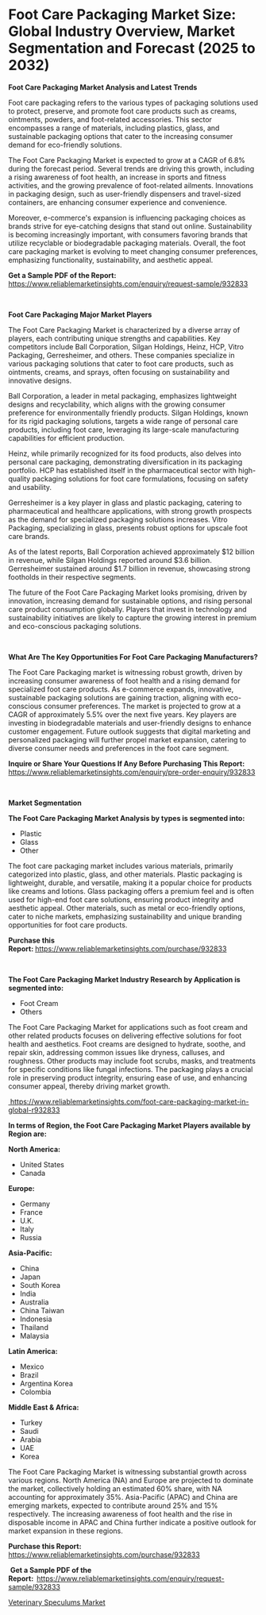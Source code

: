 <p><h1>Foot Care Packaging Market Size: Global Industry Overview, Market Segmentation and Forecast (2025 to 2032)</h1></p><p><strong>Foot Care Packaging Market Analysis and Latest Trends</strong></p>
<p><p>Foot care packaging refers to the various types of packaging solutions used to protect, preserve, and promote foot care products such as creams, ointments, powders, and foot-related accessories. This sector encompasses a range of materials, including plastics, glass, and sustainable packaging options that cater to the increasing consumer demand for eco-friendly solutions.</p><p>The Foot Care Packaging Market is expected to grow at a CAGR of 6.8% during the forecast period. Several trends are driving this growth, including a rising awareness of foot health, an increase in sports and fitness activities, and the growing prevalence of foot-related ailments. Innovations in packaging design, such as user-friendly dispensers and travel-sized containers, are enhancing consumer experience and convenience.</p><p>Moreover, e-commerce's expansion is influencing packaging choices as brands strive for eye-catching designs that stand out online. Sustainability is becoming increasingly important, with consumers favoring brands that utilize recyclable or biodegradable packaging materials. Overall, the foot care packaging market is evolving to meet changing consumer preferences, emphasizing functionality, sustainability, and aesthetic appeal.</p></p>
<p><strong>Get a Sample PDF of the Report:&nbsp;</strong> <a href="https://www.reliablemarketinsights.com/enquiry/request-sample/932833?utm_campaign=3223&utm_medium=2&utm_source=Github&utm_content=ia&utm_term=21032025&utm_id=foot-care-packaging">https://www.reliablemarketinsights.com/enquiry/request-sample/932833</a></p>
<p>&nbsp;</p>
<p><strong>Foot Care Packaging Major Market Players</strong></p>
<p><p>The Foot Care Packaging Market is characterized by a diverse array of players, each contributing unique strengths and capabilities. Key competitors include Ball Corporation, Silgan Holdings, Heinz, HCP, Vitro Packaging, Gerresheimer, and others. These companies specialize in various packaging solutions that cater to foot care products, such as ointments, creams, and sprays, often focusing on sustainability and innovative designs.</p><p>Ball Corporation, a leader in metal packaging, emphasizes lightweight designs and recyclability, which aligns with the growing consumer preference for environmentally friendly products. Silgan Holdings, known for its rigid packaging solutions, targets a wide range of personal care products, including foot care, leveraging its large-scale manufacturing capabilities for efficient production.</p><p>Heinz, while primarily recognized for its food products, also delves into personal care packaging, demonstrating diversification in its packaging portfolio. HCP has established itself in the pharmaceutical sector with high-quality packaging solutions for foot care formulations, focusing on safety and usability.</p><p>Gerresheimer is a key player in glass and plastic packaging, catering to pharmaceutical and healthcare applications, with strong growth prospects as the demand for specialized packaging solutions increases. Vitro Packaging, specializing in glass, presents robust options for upscale foot care brands.</p><p>As of the latest reports, Ball Corporation achieved approximately $12 billion in revenue, while Silgan Holdings reported around $3.6 billion. Gerresheimer sustained around $1.7 billion in revenue, showcasing strong footholds in their respective segments.</p><p>The future of the Foot Care Packaging Market looks promising, driven by innovation, increasing demand for sustainable options, and rising personal care product consumption globally. Players that invest in technology and sustainability initiatives are likely to capture the growing interest in premium and eco-conscious packaging solutions.</p></p>
<p>&nbsp;</p>
<p><strong>What Are The Key Opportunities For Foot Care Packaging Manufacturers?</strong></p>
<p><p>The Foot Care Packaging market is witnessing robust growth, driven by increasing consumer awareness of foot health and a rising demand for specialized foot care products. As e-commerce expands, innovative, sustainable packaging solutions are gaining traction, aligning with eco-conscious consumer preferences. The market is projected to grow at a CAGR of approximately 5.5% over the next five years. Key players are investing in biodegradable materials and user-friendly designs to enhance customer engagement. Future outlook suggests that digital marketing and personalized packaging will further propel market expansion, catering to diverse consumer needs and preferences in the foot care segment.</p></p>
<p><strong>Inquire or Share Your Questions If Any Before Purchasing This Report:</strong> <a href="https://www.reliablemarketinsights.com/enquiry/pre-order-enquiry/932833?utm_campaign=3223&utm_medium=2&utm_source=Github&utm_content=ia&utm_term=21032025&utm_id=foot-care-packaging">https://www.reliablemarketinsights.com/enquiry/pre-order-enquiry/932833</a></p>
<p>&nbsp;</p>
<p><strong>Market Segmentation</strong></p>
<p><strong>The Foot Care Packaging Market Analysis by types is segmented into:</strong></p>
<p><ul><li>Plastic</li><li>Glass</li><li>Other</li></ul></p>
<p><p>The foot care packaging market includes various materials, primarily categorized into plastic, glass, and other materials. Plastic packaging is lightweight, durable, and versatile, making it a popular choice for products like creams and lotions. Glass packaging offers a premium feel and is often used for high-end foot care solutions, ensuring product integrity and aesthetic appeal. Other materials, such as metal or eco-friendly options, cater to niche markets, emphasizing sustainability and unique branding opportunities for foot care products.</p></p>
<p><strong>Purchase this Report:&nbsp;</strong><a href="https://www.reliablemarketinsights.com/purchase/932833?utm_campaign=3223&utm_medium=2&utm_source=Github&utm_content=ia&utm_term=21032025&utm_id=foot-care-packaging">https://www.reliablemarketinsights.com/purchase/932833</a></p>
<p>&nbsp;</p>
<p><strong>The Foot Care Packaging Market Industry Research by Application is segmented into:</strong></p>
<p><ul><li>Foot Cream</li><li>Others</li></ul></p>
<p><p>The Foot Care Packaging Market for applications such as foot cream and other related products focuses on delivering effective solutions for foot health and aesthetics. Foot creams are designed to hydrate, soothe, and repair skin, addressing common issues like dryness, calluses, and roughness. Other products may include foot scrubs, masks, and treatments for specific conditions like fungal infections. The packaging plays a crucial role in preserving product integrity, ensuring ease of use, and enhancing consumer appeal, thereby driving market growth.</p></p>
<p><a href="https://www.reliablemarketinsights.com/foot-care-packaging-market-in-global-r932833?utm_campaign=3223&utm_medium=2&utm_source=Github&utm_content=ia&utm_term=21032025&utm_id=foot-care-packaging">&nbsp;https://www.reliablemarketinsights.com/foot-care-packaging-market-in-global-r932833</a></p>
<p><strong>In terms of Region, the Foot Care Packaging Market Players available by Region are:</strong></p>
<p>
    <p> <strong> North America: </strong>
        <ul>
            <li>United States</li>
            <li>Canada</li>
        </ul>
        </p> 
    <p> <strong> Europe: </strong>
        <ul>
            <li>Germany</li>
            <li>France</li>
            <li>U.K.</li>
            <li>Italy</li>
            <li>Russia</li>
        </ul>
        </p> 
    <p> <strong> Asia-Pacific: </strong>
        <ul>
            <li>China</li>
            <li>Japan</li>
            <li>South Korea</li>
            <li>India</li>
            <li>Australia</li>
            <li>China Taiwan</li>
            <li>Indonesia</li>
            <li>Thailand</li>
            <li>Malaysia</li>
        </ul>
        </p> 
    <p> <strong> Latin America: </strong>
        <ul>
            <li>Mexico</li>
            <li>Brazil</li>
            <li>Argentina Korea</li>
            <li>Colombia</li>
        </ul>
        </p> 
    <p> <strong> Middle East & Africa: </strong>
        <ul>
            <li>Turkey</li>
            <li>Saudi</li>
            <li>Arabia</li>
            <li>UAE</li>
            <li>Korea</li>
        </ul>
    </p>
    </p>
<p><p>The Foot Care Packaging Market is witnessing substantial growth across various regions. North America (NA) and Europe are projected to dominate the market, collectively holding an estimated 60% share, with NA accounting for approximately 35%. Asia-Pacific (APAC) and China are emerging markets, expected to contribute around 25% and 15% respectively. The increasing awareness of foot health and the rise in disposable income in APAC and China further indicate a positive outlook for market expansion in these regions.</p></p>
<p><strong>Purchase this Report: </strong><a href="https://www.reliablemarketinsights.com/purchase/932833?utm_campaign=3223&utm_medium=2&utm_source=Github&utm_content=ia&utm_term=21032025&utm_id=foot-care-packaging">https://www.reliablemarketinsights.com/purchase/932833</a></p>
<p>&nbsp;<strong>Get a Sample PDF of the Report:&nbsp;&nbsp;</strong><a href="https://www.reliablemarketinsights.com/enquiry/request-sample/932833?utm_campaign=3223&utm_medium=2&utm_source=Github&utm_content=ia&utm_term=21032025&utm_id=foot-care-packaging">https://www.reliablemarketinsights.com/enquiry/request-sample/932833</a></p>
<p><strong></strong></p>
<p><p><a href="https://github.com/bauldlimle6h/Market-Research-Report-List-1/blob/main/veterinary-speculums-market.md?utm_campaign=3223&utm_medium=2&utm_source=Github&utm_content=ia&utm_term=21032025&utm_id=foot-care-packaging">Veterinary Speculums Market</a></p></p>